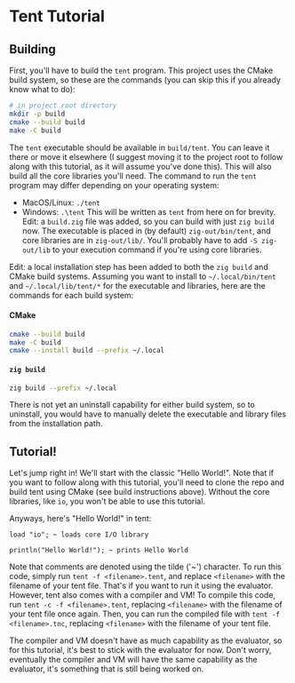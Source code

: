 # Tent Tutorial
## Building
First, you'll have to build the `tent` program. This project uses the CMake build system, so these are the commands (you can skip this if you already know what to do):
```sh
# in project root directory
mkdir -p build
cmake --build build
make -C build
```
The `tent` executable should be available in `build/tent`. You can leave it there or move it elsewhere (I suggest moving it to the project root to follow along with this tutorial, as it will
assume you've done this). This will also build all the core libraries you'll need.
The command to run the `tent` program may differ depending on your operating system:
- MacOS/Linux: `./tent`
- Windows: `.\tent`
This will be written as `tent` from here on for brevity.
Edit: a `build.zig` file was added, so you can build with just `zig build` now. The executable is placed in (by default) `zig-out/bin/tent`, and core libraries are in `zig-out/lib/`. You'll
probably have to add `-S zig-out/lib` to your execution command if you're using core libraries.

Edit: a local installation step has been added to both the `zig build` and CMake build systems.
Assuming you want to install to `~/.local/bin/tent` and `~/.local/lib/tent/*` for the executable and libraries, here are the commands for each build system:
#### CMake
```sh
cmake --build build
make -C build
cmake --install build --prefix ~/.local
```

#### `zig build`
```sh
zig build --prefix ~/.local
```

There is not yet an uninstall capability for either build system, so to uninstall, you would have to manually delete the executable and library files from the installation path.

## Tutorial!
Let's jump right in! We'll start with the classic "Hello World!". Note that if you want to follow along with this tutorial, you'll need to clone the repo
and build tent using CMake (see build instructions above). Without the core libraries, like `io`, you won't be able to use this tutorial.

Anyways, here's "Hello World!" in tent:

```
load "io"; ~ loads core I/O library

println("Hello World!"); ~ prints Hello World
```

Note that comments are denoted using the tilde ('~') character. To run this code, simply run `tent -f <filename>.tent`, and replace `<filename>`
with the filename of your tent file. That's if you want to run it using the evaluator. However, tent also comes with a compiler and VM!
To compile this code, run `tent -c -f <filename>.tent`, replacing `<filename>` with the filename of your tent file once again. Then, you can run
the compiled file with `tent -f <filename>.tnc`, replacing `<filename>` with the filename of your tent file.

The compiler and VM doesn't have as much capability as the evaluator, so for this tutorial, it's best to stick with the evaluator for now. Don't worry, eventually
the compiler and VM will have the same capability as the evaluator, it's something that is still being worked on.
